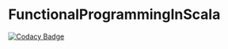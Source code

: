 # FunctionalProgrammingInScala
[![Codacy Badge](https://api.codacy.com/project/badge/Grade/20d39fbd030c4a0e98d2270a1c879eaf)](https://www.codacy.com/app/alunmeredith/FunctionalProgrammingInScala?utm_source=github.com&utm_medium=referral&utm_content=alunmeredith/FunctionalProgrammingInScala&utm_campaign=badger)